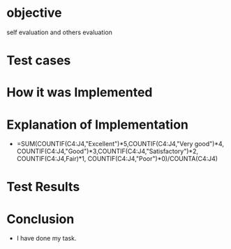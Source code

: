 # objective
self evaluation and others evaluation

# Test cases

# How it was Implemented

# Explanation of Implementation

* =SUM(COUNTIF(C4:J4,"Excellent")*5,COUNTIF(C4:J4,"Very good")*4,
COUNTIF(C4:J4,"Good")*3,COUNTIF(C4:J4,"Satisfactory")*2, COUNTIF(C4:J4,Fair)*1,
COUNTIF(C4:J4,"Poor")*0)/COUNTA(C4:J4)

# Test Results


# Conclusion
+ I have done my task.

